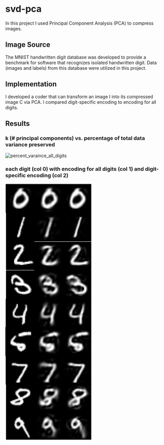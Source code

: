 # svd-pca

In this project I used Principal Component Analysis (PCA) to compress images. 

## Image Source
The MNIST handwritten digit database was developed to provide a benchmark for software that recognizes isolated handwritten digit. Data (images and labels) from this database were utilized in this project.

## Implementation
I developed a coder that can transform an image I into its compressed image C via PCA. I compared digit-specific encoding to encoding for all digits.

## Results

### k (# principal components) vs. percentage of total data variance preserved

![percent_varaince_all_digits](graphs/percent_varaince_all_digits.PNG)

### each digit (col 0) with encoding for all digits (col 1) and digit-specific encoding (col 2)

![percent_varaince_all_digits](graphs/encode_decode_digits.PNG)



